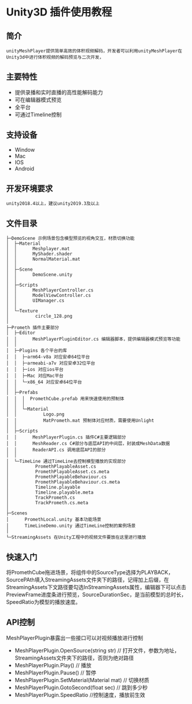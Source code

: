 # Unity3D 插件使用教程

## 简介

    unityMeshPlayer提供简单高效的体积视频解码，开发者可以利用unityMeshPlayer在Unity3d中进行体积视频的解码预览与二次开发，

## 主要特性

* 提供录播和实时直播的高性能解码能力
* 可在编辑器模式预览
* 全平台
* 可通过Timeline控制

## 支持设备

* Window
* Mac
* IOS
* Android

## 开发环境要求
    unity2018.4以上，建议unity2019.3及以上

## 文件目录
    ├─DemoScene 示例场景包含模型预览的视角交互，材质切换功能
    │  ├─Material
    │  │      Meshplayer.mat
    │  │      MyShader.shader
    │  │      NormalMaterial.mat
    │  │
    │  ├─Scene
    │  │      DemoScene.unity
    │  │
    │  ├─Scripts
    │  │      MeshPlayerController.cs
    │  │      ModelViewController.cs
    │  │      UIManager.cs
    │  │
    │  └─Texture
    │          circle_128.png
    │
    ├─Prometh 插件主要部分
    │  ├─Editor
    │  │      MeshPlayerPluginEditor.cs 编辑器脚本，提供编辑器模式预览等功能
    │  │
    │  ├─Plugins 各个平台的库
    │  │  ├─arm64-v8a 对应安卓64位平台
    │  │  ├─armeabi-a7v 对应安卓32位平台
    |  │  ├─ios 对应ios平台
    │  │  ├─Mac 对应Mac平台
    │  │  └─x86_64 对应安卓64位平台
    │  │
    │  ├─Prefabs
    │  │  │  PromethCube.prefab 用来快速使用的预制体
    │  │  │
    │  │  └─Material
    │  │          Logo.png
    │  │          MatPrometh.mat 预制体对应材质，需要使用Unlight
    │  │
    │  ├─Scripts
    │  │      MeshPlayerPlugin.cs 插件C#主要逻辑部分
    │  │      MeshReader.cs C#部分与底层API的中间层，封装成MeshData数据
    │  │      ReaderAPI.cs 调用底层API的部分
    │  │
    │  └─TimeLine 通过TimeLine去控制模型播放的实现部分
    │          PromethPlayableAsset.cs
    │          PromethPlayableAsset.cs.meta
    │          PromethPlayableBehaviour.cs
    │          PromethPlayableBehaviour.cs.meta
    │          Timeline.playable
    │          Timeline.playable.meta
    │          TrackPrometh.cs
    │          TrackPrometh.cs.meta
    │
    ├─Scenes
    │      PromethLocal.unity 基本功能场景
    │      TimeLineDemo.unity 通过TimeLine控制的案例场景
    │
    └─StreamingAssets 在Unity工程中的视频文件要放在这里进行播放

## 快速入门
将PromethCube拖进场景，将组件中的SourceType选择为PLAYBACK，SourcePAth填入StreamingAssets文件夹下的路径，记得加上后缀，在StreamingAssets下文路径要勾选InStreamingAssets属性，编辑器下可以点击PreviewFrame进度条进行预览，SourceDurationSec，是当前模型的总时长，SpeedRatio为模型的播放速度。

## API控制
MeshPlayerPlugin暴露出一些接口可以对视频播放进行控制
* MeshPlayerPlugin.OpenSource(string str)  // 打开文件，参数为地址，StreamingAssets文件夹下的路径，否则为绝对路径
* MeshPlayerPlugin.Play()  // 播放
* MeshPlayerPlugin.Pause()  // 暂停
* MeshPlayerPlugin.SetMaterial(Material mat)  // 切换材质
* MeshPlayerPlugin.GotoSecond(float sec)  // 跳到多少秒
* MeshPlayerPlugin.SpeedRatio //控制速度，播放前生效
